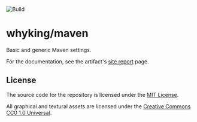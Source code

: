 ![Build][github-actions-build]

# whyking/maven

Basic and generic Maven settings.

For the documentation, see the artifact's
<a id="github-io" href="https://whyking.github.io/projects/whyking/maven/">site report</a>
page.

## License

The source code for the repository is licensed under the [MIT License](LICENSE-MIT).

All graphical and textural assets are licensed under the [Creative Commons CC0 1.0 Universal](LICENSE-CC0).

[github-actions-build]: https://github.com/whyking/maven/workflows/Build/badge.svg
